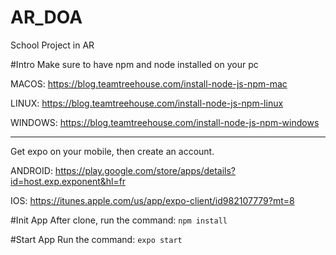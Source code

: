 # AR_DOA
School Project in AR

#Intro
Make sure to have npm and node installed on your pc

MACOS:
https://blog.teamtreehouse.com/install-node-js-npm-mac

LINUX:
https://blog.teamtreehouse.com/install-node-js-npm-linux

WINDOWS:
https://blog.teamtreehouse.com/install-node-js-npm-windows

--------------------------------------------------------
Get expo on your mobile, then create an account.

ANDROID:
https://play.google.com/store/apps/details?id=host.exp.exponent&hl=fr

IOS:
https://itunes.apple.com/us/app/expo-client/id982107779?mt=8

#Init App
After clone, run the command:
<code>npm install</code>

#Start App
Run the command: <code>expo start</code>

